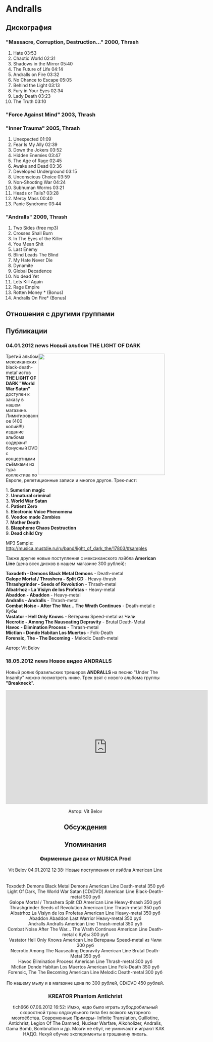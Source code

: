 # Andralls



## Дискография

### "Massacre, Corruption, Destruction..." 2000, Thrash

1. Hate  03:53 
2. Chaotic World  02:31   
3. Shadows in the Mirror  05:40
4. The Future of Life  04:14 
5. Andralls on Fire  03:32  
6. No Chance to Escape  05:05
7. Behind the Light  03:13  
8. Fury in Your Eyes  02:34
9. Lady Death  03:23   
10. The Truth  03:10 

### "Force Against Mind" 2003, Thrash



### "Inner Trauma" 2005, Thrash

1. Unexpected  01:09    
 2. Fear Is My Ally  02:39
3. Down the Jokers  03:52  
4. Hidden Enemies  03:47 
5. The Age of Rage  02:45 
6. Awake and Dead  03:36 
7. Developed Underground  03:15   
8. Unconscious Choice  03:59 
9. Non-Shooting War  04:24  
10. Subhuman Worms  03:21 
11. Heads or Tails?  03:28   
12. Mercy Mass  00:40   
13. Panic Syndrome  03:44 

### "Andralls" 2009, Thrash

1. Two Sides (free mp3) 
2. Crosses Shall Burn
3. In The Eyes of the Killer
4. You Mean Shit
5. Last Enemy
6. Blind Leads The Blind
7. My Hate Never Die
8. Dynamite
9. Global Decadence
10. No dead Yet
11. Lets Kill Again
12. Rage Empire
13. Rotten Money * (Bonus)
14. Andralls On Fire* (Bonus)


## Отношения с другими группами


## Публикации

### 04.01.2012 news Новый альбом THE LIGHT OF DARK

<P><IMG height=383 alt="" hspace=0 src="/images/news_rus/2012.01/22476.jpg" width=400 align=right border=0>Третий альбом мексиканских black-death-metal'истов <STRONG>THE LIGHT OF DARK "World War Satan"</STRONG> доступен к заказу в нашем магазине. Лимитированное (400 копий!!!) издание альбома содержит бонусный DVD с концертными съёмками из тура коллектива по Европе, репетиционные записи&nbsp;и многое другое. Трек-лист:</P>
<P>1. <STRONG>Sumerian magic</STRONG> <BR>2. <STRONG>Unnatural criminal<BR></STRONG>3. <STRONG>World War Satan<BR></STRONG>4. <STRONG>Patient Zero <BR></STRONG>5. <STRONG>Electronic Voice Phenomena<BR></STRONG>6. <STRONG>Voodoo made Zombies <BR></STRONG>7. <STRONG>Mother Death <BR></STRONG>8. <STRONG>Blaspheme Chaos Destruction</STRONG> <BR>9. <STRONG>Dead child Cry</STRONG></P>
<P>MP3 Sample: <A href="/ru/band/light_of_dark_the/17803/#samples">http://musica.mustdie.ru/ru/band/light_of_dark_the/17803/#samples</A></P>
<P>Также&nbsp;другие новые поступления с мексиканского лэйбла <STRONG>American Line</STRONG> (цена всех дисков в нашем магазине 300 рублей):</P>
<P><STRONG>Toxodeth - Demons Black Metal Demons</STRONG> - Death-metal<BR><STRONG>Galope Mortal / Thrashera - Split CD</STRONG> - Heavy-thrash<BR><STRONG>Thrashgrinder - Seeds of Revolution</STRONG> - Thrash-metal<BR><STRONG>Albatrhoz - La Visiуn de los Profetas</STRONG> - Heavy-metal<BR><STRONG>Abaddon&nbsp;- Abaddon</STRONG> - Heavy-metal<BR><STRONG>Andralls - Andralls</STRONG> - Thrash-metal<BR><STRONG>Combat Noise - After The War… The Wrath Continues</STRONG> - Death-metal с Кубы<BR><STRONG>Vastator - Hell Only Knows</STRONG> - Ветераны Speed-metal из Чили<BR><STRONG>Necrotic - Among The Nauseating Depravity</STRONG> - Brutal Death-Metal<BR><STRONG>Havoc - Elimination Process</STRONG> - Thrash-metal<BR><STRONG>Mictlan&nbsp;- Donde Habitan Los Muertos</STRONG> - Folk-Death<BR><STRONG>Forensic, The - The Becoming</STRONG> - Melodic Death-metal&nbsp;</P>
Автор: Vit Belov

### 18.05.2012 news Новое видео ANDRALLS

<P>Новый ролик бразильских трешеров <STRONG>ANDRALLS</STRONG> на песню "Under The Insanity" можно посмотреть ниже. Трек взят с нового альбома группы <STRONG>"Breakneck</STRONG>". </P>
<P><center><iframe width="640" height="360" src="http://www.youtube.com/embed/n8jg2y1mnnI?feature=player_embedded" frameborder="0" allowfullscreen></iframe></P>
Автор: Vit Belov


## Обсуждения


## Упоминания

### Фирменные диски от MUSICA Prod

Vit Belov 04.01.2012 12:38:
Новые поступления от лэйбла American Line<BR><BR><BR>Toxodeth	Demons Black Metal Demons	American Line	Death-metal	350 руб<BR>Light Of Dark, The	World War Satan [CD/DVD]	American Line	Black-Death-metal	500 руб<BR>Galope Mortal / Thrashera	Split CD	American Line	Heavy-thrash	350 руб<BR>Thrashgrinder	Seeds of Revolution	American Line	Thrash-metal	350 руб<BR>Albatrhoz	La Visiуn de los Profetas	American Line	Heavy-metal	350 руб<BR>Abaddon	Abaddon	Last Warrior	Heavy-metal	350 руб<BR>Andralls	Andralls	American Line	Thrash-metal	350 руб<BR>Combat Noise	After The War… The Wrath Continues	American Line	Death-metal с Кубы	300 руб<BR>Vastator	Hell Only Knows	American Line	Ветераны Speed-metal из Чили	300 руб<BR>Necrotic	Among The Nauseating Depravity	American Line	Brutal Death-Metal	350 руб<BR>Havoc	Elimination Process	American Line	Thrash-metal	300 руб<BR>Mictlan	Donde Habitan Los Muertos	American Line	Folk-Death	350 руб<BR>Forensic, The	The Becoming	American Line	Melodic Death-metal	300 руб<BR><BR>По нашему мылу и в магазине цена по 300 рублей, CD/DVD 450 рублей.

### KREATOR Phantom Antichrist

tich666 07.06.2012 16:52:
Имхо, надо было играть зубодробильный скоростной трэш олдскульного типа без всякого муторного мозгоёбства. Современные Примеры- Infinite Translation, Guillotine, Antichrist, Legion Of The Damned, Nuclear Warfare, Alkoholizer, Andralls, Gama Bomb, Bombnation и др. Мозги не ебут, не умничают и играют КАК НАДО. Нехуй ебучие эксперименты в трэшанину пихать.

